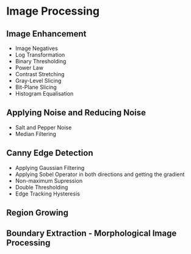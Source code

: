 # Image Processing

## Image Enhancement
* Image Negatives
* Log Transformation
* Binary Thresholding
* Power Law
* Contrast Stretching
* Gray-Level Slicing
* Bit-Plane Slicing
* Histogram Equalisation

## Applying Noise and Reducing Noise
* Salt and Pepper Noise 
* Median Filtering

## Canny Edge Detection
* Applying Gaussian Filtering
* Applying Sobel Operator in both directions and getting the gradient
* Non-maximum Supression
* Double Thresholding
* Edge Tracking Hysteresis

## Region Growing

## Boundary Extraction - Morphological Image Processing
